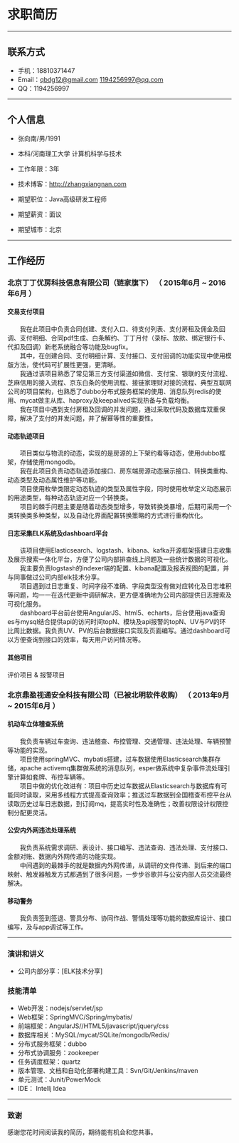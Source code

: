 # 求职简历
---


## 联系方式
- 手机：18810371447
- Email：qbdg12@gmail.com   1194256997@qq.com
- QQ：1194256997

---

## 个人信息

 - 张向南/男/1991
 - 本科/河南理工大学   计算机科学与技术
 - 工作年限：3年
 - 技术博客：http://zhangxiangnan.com

 - 期望职位：Java高级研发工程师
 - 期望薪资：面议
 - 期望城市：北京

---

## 工作经历


### 北京丁丁优房科技信息有限公司（链家旗下） （ 2015年6月 ~ 2016年6月 ）

#### 交易支付项目    
　　我在此项目中负责合同创建、支付入口、待支付列表、支付房租及佣金及回调、支付明细、合同pdf生成、白条解约、丁丁月付（录标、放款、绑定银行卡、代扣及回调）新老系统融合等功能及bugfix。   
　　其中，在创建合同、支付明细计算、支付接口、支付回调的功能实现中使用模版方法，使代码可扩展性更强，更清晰。   
　　我通过该项目熟悉了常见第三方支付渠道如微信、支付宝、银联的支付流程、芝麻信用的接入流程、京东白条的使用流程、接链家理财对接的流程、典型互联网公司的项目架构，也熟悉了dubbo分布式服务框架的使用、消息队列redis的使用、mycat做主从库、haproxy及keepalived实现热备与负载均衡。   
　　我在项目中遇到支付房租及回调的并发问题，通过采取代码及数据库双重保障，解决了支付的并发问题，并了解幂等性的重要性。   

#### 动态轨迹项目
　　项目类似与物流的动态，实现的是房源的上下架约看等动态，使用dubbo框架，存储使用mongodb。   
　　我在此项目负责动态轨迹添加接口、房东端房源动态展示接口、转换类重构、动态类型及动态属性维护等功能。   
　　项目使用枚举类限定动态轨迹的类型及属性字段，同时使用枚举定义动态展示的用途类型，每种动态轨迹对应一个转换类。    
　　项目的棘手问题主要是随着动态类型增多，导致转换类暴增，后期可采用一个类转换类多种类型，以及自动化界面配置转换策略的方式进行重构优化。

#### 日志采集ELK系统及dashboard平台
　　该项目使用Elasticsearch、logstash、kibana、kafka开源框架搭建日志收集及展示搜索一体化平台，方便了公司内部排查线上问题及一些统计数据的可视化。  
　　我主要负责logstash的indexer端的配置、kibana配置及报表视图的配置，并与同事做过公司内部elk技术分享。   
　　项目遇到过日志重复、时间字段不准确、字段类型没有做对应转化及日志堆积等问题，均一一在迭代更新中调研解决，更方便准确地为公司内部提供日志搜索及可视化服务。    
　　dashboard平台前台使用AngularJS、html5、echarts，后台使用java查询es与mysql结合提供api的访问时间topN、模块及api报警的topN、UV与PV的环比周比数据。我负责UV、PV的后台数据接口实现及页面编写。通过dashboard可以方便查询到接口的效率，每天用户访问情况等。

#### 其他项目

评价项目 & 报警项目


### 北京鼎盈视通安全科技有限公司（已被北明软件收购） （ 2013年9月 ~ 2015年6月 ）

#### 机动车立体稽查系统
　　我负责车辆过车查询、违法稽查、布控管理、交通管理、违法处理、车辆预警等功能的实现。   
　　项目使用springMVC、mybatis搭建，过车数据使用Elasticsearch集群存储，apache activemq集群做系统的消息队列，esper做系统中复杂事件流处理引擎计算如套牌、布控车辆等。    
　　项目中做的优化改进有：项目中历史过车数据从Elasticsearch与数据库有可能同时读取，采用多线程方式提高查询效率；推送过车数据到全国稽查布控平台从读取历史过车日志数据，到订阅mq，提高实时性及准确性；改善权限设计权限控制分配更灵活。


#### 公安内外网违法处理系统
　　我负责系统需求调研、表设计、接口编写、违法查询、违法处理、支付接口、金额对账、数据内外网传递的功能实现。   
　　中间遇到的最棘手的就是数据内外网传递，从调研的文件传递、到后来的端口映射、触发器触发方式都遇到了很多问题，一步步谷歌并与公安内部人员交流最终解决。

#### 移动警务
　　我负责签到签退、警员分布、协同作战、警情处理等功能的数据库设计、接口编写，及与app调试等工作。

---

### 演讲和讲义
 - 公司内部分享：[ELK技术分享]

### 技能清单


- Web开发：nodejs/servlet/jsp
- Web框架：SpringMVC/Spring/mybatis/
- 前端框架：AngularJS//HTML5/javascript/jquery/css
- 数据库相关：MySQL/mycat/SQLite/mongodb/Redis/
- 分布式服务框架：dubbo
- 分布式协调服务：zookeeper
- 任务调度框架：quartz
- 版本管理、文档和自动化部署构建工具：Svn/Git/Jenkins/maven
- 单元测试：Junit/PowerMock
- IDE： Intellj Idea

---

### 致谢
感谢您花时间阅读我的简历，期待能有机会和您共事。
